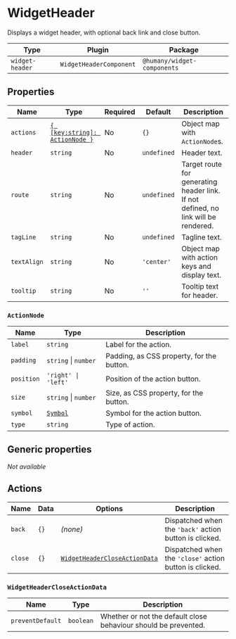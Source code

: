 # WidgetHeader

Displays a widget header, with optional back link and close button.

| Type            | Plugin                  | Package                     |
| --------------- | ----------------------- | --------------------------- |
| `widget-header` | `WidgetHeaderComponent` | `@humany/widget-components` |

## Properties

| Name        | Type                                          | Required | Default     | Description                                                                        |
| ----------- | --------------------------------------------- | -------- | ----------- | ---------------------------------------------------------------------------------- |
| `actions`   | [`{ [key:string]: ActionNode }`](#actionnode) | No       | `{}`        | Object map with `ActionNode`s.                                                     |
| `header`    | `string`                                      | No       | `undefined` | Header text.                                                                       |
| `route`     | `string`                                      | No       | `undefined` | Target route for generating header link. If not defined, no link will be rendered. |
| `tagLine`   | `string`                                      | No       | `undefined` | Tagline text.                                                                      |
| `textAlign` | `string`                                      | No       | `'center'`  | Object map with action keys and display text.                                      |
| `tooltip`   | `string`                                      | No       | `''`        | Tooltip text for header.                                                           |

### `ActionNode`

| Name       | Type                                                       | Description                               |
| ---------- | ---------------------------------------------------------- | ----------------------------------------- |
| `label`    | `string`                                                   | Label for the action.                     |
| `padding`  | `string` \| `number`                                       | Padding, as CSS property, for the button. |
| `position` | `'right' \| 'left'`                                        | Position of the action button.            |
| `size`     | `string` \| `number`                                       | Size, as CSS property, for the button.    |
| `symbol`   | [`Symbol`](/component-reference/generic-properties#symbol) | Symbol for the action button.             |
| `type`     | `string`                                                   | Type of action.                           |

## Generic properties

_Not available_

## Actions

| Name    | Data | Options                                                       | Description                                             |
| ------- | ---- | ------------------------------------------------------------- | ------------------------------------------------------- |
| `back`  | `{}` | _(none)_                                                      | Dispatched when the `'back'` action button is clicked.  |
| `close` | `{}` | [`WidgetHeaderCloseActionData`](#widgetheadercloseactiondata) | Dispatched when the `'close'` action button is clicked. |

### `WidgetHeaderCloseActionData`

| Name             | Type      | Description                                                     |
| ---------------- | --------- | --------------------------------------------------------------- |
| `preventDefault` | `boolean` | Whether or not the default close behaviour should be prevented. |
